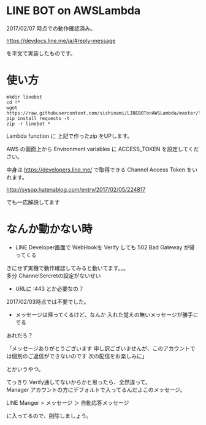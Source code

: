 # LINE BOT on AWSLambda

2017/02/07 時点での動作確認済み。

<https://devdocs.line.me/ja/#reply-message>

を平文で実装したものです。


# 使い方
```
mkdir linebot
cd !*
wget https://raw.githubusercontent.com/sishinami/LINEBOTonAWSLambda/master/lambda_function.py
pip install requests -t .
zip -r linebot *
```

Lambda function に 上記で作ったzip をUPします。

AWS の画面上から
Environment variables に 
ACCESS_TOKEN 
を設定してください。

中身は
<https://developers.line.me/>
で取得できる Channel Access Token をいれます。

<http://sysop.hatenablog.com/entry/2017/02/05/224817>

でも一応解説してます

# なんか動かない時

* LINE Developer画面で WebHookを Verify しても 502 Bad Gateway が帰ってくる

きにせず実機で動作確認してみると動いてます。。。  
多分 ChannelSercretの設定がないせい


* URLに :443 とか必要なの？

2017/02/03時点では不要でした。

* メッセージは帰ってくるけど、なんか 入れた覚えの無いメッセージが勝手にでる

あれだろ？ 

「メッセージありがとうございます 申し訳ございませんが、このアカウントでは個別のご返信ができないのです 次の配信をお楽しみに」

とかいうやつ。

てっきり Verify通してないからかと思ったら、全然違って。  
Manager アカウントの方にデフォルトで入ってるんだよこのメッセージ。  

LINE Manger > メッセージ ＞ 自動応答メッセージ

に入ってるので、削除しましょう。


